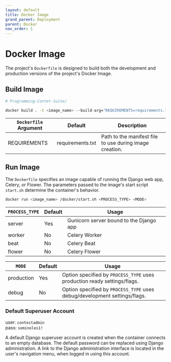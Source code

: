 ```yaml
---
layout: default
title: Docker Image
grand_parent: Deployment
parent: Docker
nav_order: 1
---
```


# Docker Image

The project's `Dockerfile` is designed to build both the development and production versions of the project's Docker Image. 

## Build Image

```bash
# Programming-Contet-Suite/

docker build . -t <image_name> --build-arg="REQUIREMENTS=requirements.txt"
```

`Dockerfile` Argument | Default | Description
---|---|---
REQUIREMENTS | requirements.txt | Path to the manifest file to use during image creation.

## Run Image

The `Dockerfile` specifies an image capable of running the Django web app, Celery, or Flower. The parameters passed to the image's start script `start.sh` determine the container's behavior.

```bash
docker run <image_name> /docker/start.sh <PROCESS_TYPE> <MODE>
```

`PROCESS_TYPE` | Default | Usage
---|---|---
server | Yes | Gunicorn server bound to the Django app
worker | No | Celery Worker
beat | No | Celery Beat
flower | No | Celery Flower

`MODE` | Default | Usage
---|---|---
production | Yes | Option specified by `PROCESS_TYPE` uses production ready settings/flags.
debug | No | Option specified by `PROCESS_TYPE` uses debug/development settings/flags.

### Default Superuser Account
user: `contestadmin`  
pass: `seminoles1!`

A default Django superuser account is created when the container connects to an empty database. The default password can be replaced using Django administration. A link to the Django administration interface is located in the user's navigation menu, when logged in using this account.
